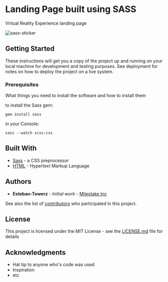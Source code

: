 # Landing Page built using SASS

Virtual Reality Experience landing page

![sass-sticker](https://user-images.githubusercontent.com/25851867/27504435-d96d777a-584e-11e7-886d-01f0f49dac29.png)

## Getting Started

These instructions will get you a copy of the project up and running on your local machine for development and testing purposes. See deployment for notes on how to deploy the project on a live system.

### Prerequisites

What things you need to install the software and how to install them

to install the Sass gem:
```
gem install sass
```
in your Console:
```
sass --watch scss:css
```

## Built With

* [Sass](https://github.com/sass/sass) - a CSS preprocessor
* [HTML](https://developer.mozilla.org/en-US/docs/Web/HTML) - Hypertext Markup Language

## Authors

* **Esteban-Towerz** - *Initial work* - [Milestake Inc](https://github.com/milestake)

See also the list of [contributors](https://github.com/your/project/contributors) who participated in this project.

## License

This project is licensed under the MIT License - see the [LICENSE.md](LICENSE.md) file for details

## Acknowledgments

* Hat tip to anyone who's code was used
* Inspiration
* etc
